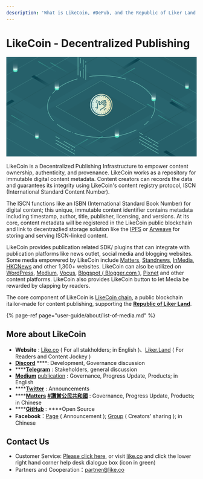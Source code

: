 ```yaml
---
description: 'What is LikeCoin, #DePub, and the Republic of Liker Land'
---
```


# LikeCoin - Decentralized Publishing

![](.gitbook/assets/image.png)

LikeCoin is a Decentralized Publishing Infrastructure to empower content ownership, authenticity, and provenance. LikeCoin works as a repository for immutable digital content metadata. Content creators can records the data and guarantees its integrity using LikeCoin's content registry protocol, ISCN \(International Standard Content Number\).

The ISCN functions like an ISBN \(International Standard Book Number\) for digital content; this unique, immutable content identifier contains metadata including timestamp, author, title, publisher, licensing, and versions. At its core, content metadata will be registered in the LikeCoin public blockchain and link to decentrazlied storage solution like the [IPFS](https://medium.com/u/30a067dbeb93) or [Arweave](https://medium.com/u/6dc77d82a3ce) for storing and serving ISCN-linked content.

LikeCoin provides publication related SDK/ plugins that can integrate with publication platforms like news outlet, social media and blogging websites.  Some media empowered by LikeCoin include [Matters](https://matters.news/), [Standnews](https://www.thestandnews.com/), [InMedia](https://www.inmediahk.net/), [HKCNews](https://www.hkcnews.com/) and other 1,300+ websites. LikeCoin can also be utilized on [WordPress](https://wordpress.org/plugins/likecoin/), [Medium](https://medium.com), [Vocus](https://vocus.cc/), [Blogspot \( Blogger.com \)](https://www.blogger.com/dashboard/reading), [Pixnet](https://appmarket.pixnet.tw/#!/addon/1331) and other content platforms. LikeCoin also provides LikeCoin button to let Media be rewarded by clapping by readers.

The core component of LikeCoin is [LikeCoin chain](https://likecoin.bigdipper.live/), a public blockchain itailor-made for content publishing, supporting the [**Republic of Liker Land**](https://liker.land/getapp). 

{% page-ref page="user-guide/about/list-of-media.md" %}

## More about LikeCoin

* **Website** : [Like.co](https://like.co) \( For all stakholders; in English \)、[Liker.Land](https://liker.land) \( For Readers and Content Jockey \) 
* [**Discord**](https://discord.com/invite/W4DQ6peZZZ) ****: Development, Governance discussion
* \*\*\*\*[**Telegram**](https://t.me/likecoin) : Stakeholders, general discussion
* [**Medium**](https://medium.com/likecoin) [publication](https://medium.com/likecoin) : Governance, Progress Update, Products; in English
* \*\*\*\*[**Twitter**](https://twitter.com/likecoin) : Announcements
* \*\*\*\*[**Matters**](https://matters.news/tags/VGFnOjgwOTQ) [**\#讚賞公民共和國**](https://matters.news/tags/VGFnOjgwOTQ) : Governance, Progress Update, Products; in Chinese
* \*\*\*\*[**GitHub**](https://github.com/likecoin) : ****Open Source
* **Facebook**：[Page](https://www.facebook.com/Liker.Land/) \( Announcement \); [Group](https://www.facebook.com/groups/likecoin) \( Creators' sharing \); in Chinese

## Contact Us

* Customer Service: [Please click here](https://go.crisp.chat/chat/embed/?website_id=5c009125-5863-4059-ba65-43f177ca33f7), or visit [like.co](https://like.co/) and click the lower right hand corner help desk dialogue box \(icon in green\)
* Partners and Cooperation：[partner@like.co](mailto:partner@like.co)





